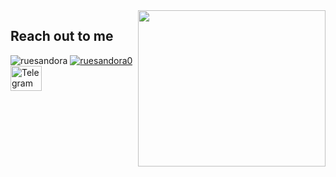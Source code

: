 <img src="https://media.giphy.com/media/ISOckXUybVfQ4/giphy.gif" align="right" width="300" height="250">

## Reach out to me

<p align="left"> <img src="https://komarev.com/ghpvc/?username=ruesandora&label=Profile%20views&color=0e75b6&style=flat" alt="ruesandora" /> <a href="https://twitter.com/ruesandora0" target="blank"><img src="https://img.shields.io/twitter/follow/ruesandora0?logo=twitter&style=for-the-badge" alt="ruesandora0" /></a>  <a href="https://t.me/Ruesandora"><img src="https://upload.wikimedia.org/wikipedia/commons/thumb/8/82/Telegram_logo.svg/1200px-Telegram_logo.svg.png" alt="Telegram" width="50" height="40"/></a>

